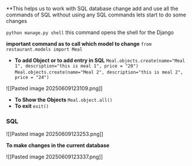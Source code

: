 
**This helps us to work with SQL database change add and use all the commands of SQL without using any SQL commands 
lets start to do some changes 

`python manage.py shell`
this command opens the shell for the Django

**important command as to call which model to change**
`from restaurant.models import Meal`

- **To add Object or to add entry in SQL**
	`Meal.objects.create(name="Meal 1", description="this is meal 1", price = "20")`
	`Meal.objects.create(name="Meal 2", description="this is meal 2", price = "24")`

![[Pasted image 20250609123109.png]]

- **To Show the Objects**
	`Meal.object.all()`
- **To exit**
	`exit()`

### SQL

![[Pasted image 20250609123253.png]]

**To make changes in the current database**

![[Pasted image 20250609123337.png]]


